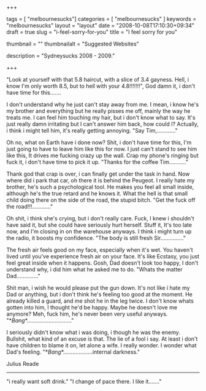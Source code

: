 
+++

tags = [ "melbournesucks"]
categories = [ "melbournesucks" ]
keywords = "melbournesucks"
layout = "layout"
date = "2008-10-08T17:10:30+09:34"
draft = true
slug = "i-feel-sorry-for-you"
title = "I feel sorry for you"

thumbnail = ""
thumbnailalt = "Suggested Websites"

description = "Sydneysucks 2008 - 2009."

+++

"Look at yourself with that 5.8 haircut, with a slice of 3.4 gayness. Hell, i know I'm only worth 8.5, but to hell with your 4.8!!!!!!!", God damn it, i don't have time for this.......

I don't understand why he just can't stay away from me. I mean, i know he's my brother and everything but he really pisses me off, mainly the way he treats me. I can feel him touching my hair, but i don't know what to say. It's just really damn irritating but I can't answer him back, how could I? Actually, i think i might tell him, it's really getting annoying. "Say Tim,............"

Oh no, what on Earth have i done now? Shit, i don't have time for this, I'm just going to have to leave him like this for now. I just can't stand to see him like this, It drives me fucking crazy up the wall. Crap my phone's ringing but fuck it, i don't have time to pick it up. "Thanks for the coffee Tim..........."

Thank god that crap is over, i can finally get under the task in hand. Now where did i park that car, oh there it is behind the Peugeot. I really hate my brother, he's such a psychological tool. He makes you feel all small inside, although he's the true retard and he knows it. What the hell is that small child doing there on the side of the road, the stupid bitch. "Get the fuck off the road!!!............"

Oh shit, i think she's crying, but i don't really care. Fuck, I knew i shouldn't have said it, but she could have seriously hurt herself. Stuff it, It's too late now, and I'm closing in on the warehouse anyways. I think i might turn up the radio, it boosts my confidence. "The body is still fresh Sir..............."

The fresh air feels good on my face, especially when it's wet. You haven't lived until you've experience fresh air on your face. It's like Ecstasy, you just feel great inside when it happens. Gosh, Dad doesn't look too happy, I don't understand why, i did him what he asked me to do. "Whats the matter Dad.............."

Shit man, i wish he would please put the gun down. It's not like i hate my Dad or anything, but i don't think he's feeling too good at the moment. He already killed a guard, and me shot he in the leg twice. I don't know whats gotten into him, I thought he'd be happy. Maybe he doesn't love me anymore? Meh, fuck him, he's never been very useful anyways. "\**Bang**............................."

I seriously didn't know what i was doing, i though he was the enemy. Bullshit, what kind of an excuse is that. The lie of a fool i say. At least i don't have children to blame it on, let alone a wife. I really wonder. I wonder what Dad's feeling. "\**Bang**...................internal darkness."

Julius Reade
____________________________________________

"i really want soft drink." "I change of pace there. I like it......." 